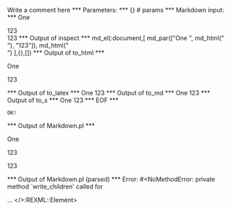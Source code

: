 Write a comment here
*** Parameters: ***
{} # params 
*** Markdown input: ***
One
<div></div>123

<div></div>123
*** Output of inspect ***
md_el(:document,[
	md_par(["One ", md_html("<div></div>"), "123"]),
	md_html("<div></div>")
],{},[])
*** Output of to_html ***
<p>One <div />123</p>
<div />
*** Output of to_latex ***
One 123
*** Output of to_md ***
One 123
*** Output of to_s ***
One 123
*** EOF ***



	OK!



*** Output of Markdown.pl ***
<p>One
<div></div>123</p>

<p><div></div>123</p>

*** Output of Markdown.pl (parsed) ***
Error: #<NoMethodError: private method `write_children' called for <div> ... </>:REXML::Element>
